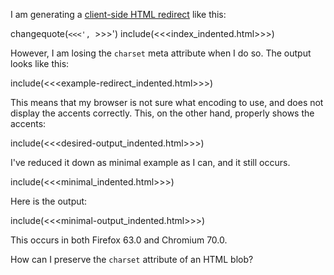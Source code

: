 I am generating a [client-side HTML redirect](https://stackoverflow.com/questions/5411538/redirect-from-an-html-page) like this:

changequote(`<<<', `>>>')
include(<<<index_indented.html>>>)

However, I am losing the `charset` meta attribute when I do so.  The output looks like this:

include(<<<example-redirect_indented.html>>>)

This means that my browser is not sure what encoding to use, and does not display the accents correctly. This, on the other hand, properly shows the accents:

include(<<<desired-output_indented.html>>>)

I've reduced it down as minimal example as I can, and it still occurs.

include(<<<minimal_indented.html>>>)

Here is the output:

include(<<<minimal-output_indented.html>>>)

This occurs in both Firefox 63.0 and Chromium 70.0.

How can I preserve the `charset` attribute of an HTML blob?
